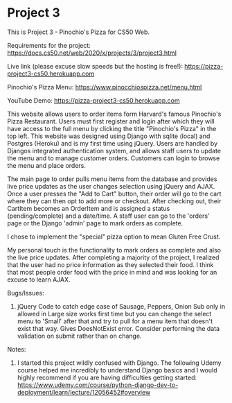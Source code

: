# Project 3

This is Project 3 - Pinochio's Pizza for CS50 Web.

Requirements for the project:
https://docs.cs50.net/web/2020/x/projects/3/project3.html

Live link (please excuse slow speeds but the hosting is free!):
https://pizza-project3-cs50.herokuapp.com

Pinochio's Pizza Menu:
https://www.pinocchiospizza.net/menu.html

YouTube Demo:
https://pizza-project3-cs50.herokuapp.com

This website allows users to order items form Harvard's famous Pinochio's Pizza Restaurant.  Users must first register and login after which they will have access to the full menu by clicking the title "Pinochio's Pizza" in the top left.  This website was designed using Django with sqlite (local) and Postgres (Heroku) and is my first time using jQuery.  Users are handled by Djangos integrated authentication system, and allows staff users to update the menu and to manage customer orders.  Customers can login to browse the menu and place orders.

The main page to order pulls menu items from the database and provides live price updates as the user changes selection using jQuery and AJAX.  Once a user presses the "Add to Cart" button, their order will go to the cart where they can then opt to add more or checkout.  After checking out, their CartItem becomes an OrderItem and is assigned a status (pending/complete) and a date/time.  A staff user can go to the 'orders' page or the Django 'admin' page to mark orders as complete.

I chose to implement the "special" pizza option to mean Gluten Free Crust.

My personal touch is the functionality to mark orders as complete and also the live price updates.  After completing a majority of the project, I realized that the user had no price information as they selected their food.  I think that most people order food with the price in mind and was looking for an excuse to learn AJAX.


Bugs/Issues:
1. jQuery Code to catch edge case of Sausage, Peppers, Onion Sub only in allowed in Large size works first time but you can change the select menu to 'Small' after that and try to pull for a menu item that doesn't exist that way.  Gives DoesNotExist error.  Consider performing the data validation on submit rather than on change.

Notes:
1. I started this project wildly confused with Django.  The following Udemy course helped me incredibly to understand Django basics and I would highly recommend if you are having difficulties getting started:
https://www.udemy.com/course/python-django-dev-to-deployment/learn/lecture/12056452#overview
